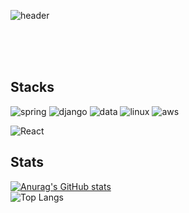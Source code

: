![header](https://capsule-render.vercel.app/api?type=slice&text=SuaKim&color=gradient&customColorList=12&fontColor=F6F6F6&rotate=15&fontAlignY=-5&fontAlign=80&fontSize=60)

<br>
<br>
<br>

## Stacks
![spring](https://img.shields.io/badge/Spring-6DB33F?style=for-the-badge&logo=spring&logoColor=white)
![django](https://img.shields.io/badge/Django-F15F5F?style=for-the-badge&logo=django&logoColor=black)
![data](https://img.shields.io/badge/MySQL-A6A6A6?style=for-the-badge&logo=mysql&logoColor=black)
![linux](https://img.shields.io/badge/Linux-FCC624?style=for-the-badge&logo=linux&logoColor=black)
![aws](https://img.shields.io/badge/Amazon_AWS-5586EB?style=for-the-badge&logo=amazon-aws&logoColor=red)

![React](https://img.shields.io/badge/React-20232A?style=for-the-badge&logo=react&logoColor=61DAFB)

## Stats
[![Anurag's GitHub stats](https://github-readme-stats.vercel.app/api?username=suahlingo)](https://github.com/anuraghazra/github-readme-stats)
<br>
![Top Langs](https://github-readme-stats.vercel.app/api/top-langs/?username=suahlingo&layout=compact)




